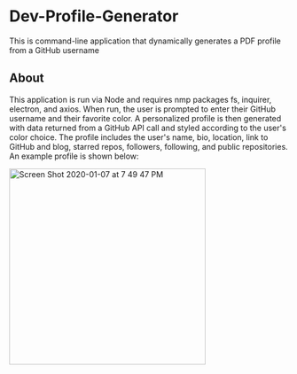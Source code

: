 # Dev-Profile-Generator
This is command-line application that dynamically generates a PDF profile from a GitHub username


## About
This application is run via Node and requires nmp packages fs, inquirer, electron, and axios. When run, the user is prompted to enter their GitHub username and their favorite color. A personalized profile is then generated with data returned from a GitHub API call and styled according to the user's color choice. The profile includes the user's name, bio, location, link to GitHub and blog, starred repos, followers, following, and public repositories. An example profile is shown below: 


<img width="354" alt="Screen Shot 2020-01-07 at 7 49 47 PM" src="https://user-images.githubusercontent.com/55324845/71947989-3148d900-3194-11ea-9e40-712f5a28f3cd.png">
